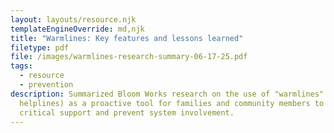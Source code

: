 ```yaml
---
layout: layouts/resource.njk
templateEngineOverride: md,njk
title: "Warmlines: Key features and lessons learned"
filetype: pdf
file: /images/warmlines-research-summary-06-17-25.pdf
tags:
  - resource
  - prevention
description: Summarized Bloom Works research on the use of "warmlines" (or
  helplines) as a proactive tool for families and community members to access
  critical support and prevent system involvement.
---
```

